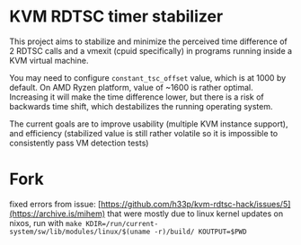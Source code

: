 # KVM RDTSC timer stabilizer

This project aims to stabilize and minimize the perceived time difference of 2 RDTSC calls and a vmexit (cpuid specifically) in programs running inside a KVM virtual machine.

You may need to configure `constant_tsc_offset` value, which is at 1000 by default. On AMD Ryzen platform, value of ~1600 is rather optimal. Increasing it will make the time difference lower, but there is a risk of backwards time shift, which destabilizes the running operating system.

The current goals are to improve usability (multiple KVM instance support), and efficiency (stabilized value is still rather volatile so it is impossible to consistently pass VM detection tests)

# Fork
fixed errors from issue: [https://github.com/h33p/kvm-rdtsc-hack/issues/5](https://archive.is/mihem) that were mostly due to linux kernel updates
on nixos, run with `make KDIR=/run/current-system/sw/lib/modules/linux/$(uname -r)/build/ KOUTPUT=$PWD`

